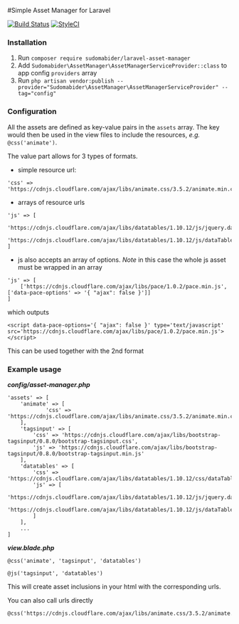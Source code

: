 #Simple Asset Manager for Laravel

[![Build Status](https://travis-ci.org/travis-ci/travis-web.svg?branch=master)](https://travis-ci.org/travis-ci/travis-web)
[![StyleCI](https://styleci.io/repos/67490711/shield?branch=master)](https://styleci.io/repos/67490711)

### Installation

1. Run `composer require sudomabider/laravel-asset-manager`
2. Add `Sudomabider\AssetManager\AssetManagerServiceProvider::class` to app config `providers` array
3. Run `php artisan vendor:publish --provider="Sudomabider\AssetManager\AssetManagerServiceProvider" --tag="config"`

### Configuration
All the assets are defined as key-value pairs in the `assets` array. The key would then be used in the view files to include the resources, _e.g._ `@css('animate')`.

The value part allows for 3 types of formats.

- simple resource url:
```
'css' => 'https://cdnjs.cloudflare.com/ajax/libs/animate.css/3.5.2/animate.min.css'
```

- arrays of resource urls
```
'js' => [
    'https://cdnjs.cloudflare.com/ajax/libs/datatables/1.10.12/js/jquery.dataTables.min.js',
    'https://cdnjs.cloudflare.com/ajax/libs/datatables/1.10.12/js/dataTables.bootstrap.min.js'
]
```

- js also accepts an array of options. _Note_ in this case the whole js asset must be wrapped in an array
```
'js' => [
    ['https://cdnjs.cloudflare.com/ajax/libs/pace/1.0.2/pace.min.js', ['data-pace-options' => '{ "ajax": false }']]
]
```
which outputs
```
<script data-pace-options='{ "ajax": false }' type='text/javascript' src='https://cdnjs.cloudflare.com/ajax/libs/pace/1.0.2/pace.min.js'></script>
```

This can be used together with the 2nd format

### Example usage
___config/asset-manager.php___
```
'assets' => [
    'animate' => [
            'css' => 'https://cdnjs.cloudflare.com/ajax/libs/animate.css/3.5.2/animate.min.css'
    ],
    'tagsinput' => [
        'css' => 'https://cdnjs.cloudflare.com/ajax/libs/bootstrap-tagsinput/0.8.0/bootstrap-tagsinput.css',
        'js' => 'https://cdnjs.cloudflare.com/ajax/libs/bootstrap-tagsinput/0.8.0/bootstrap-tagsinput.min.js'
    ],
    'datatables' => [
        'css' => 'https://cdnjs.cloudflare.com/ajax/libs/datatables/1.10.12/css/dataTables.bootstrap.min.css',
        'js' => [
            'https://cdnjs.cloudflare.com/ajax/libs/datatables/1.10.12/js/jquery.dataTables.min.js',
            'https://cdnjs.cloudflare.com/ajax/libs/datatables/1.10.12/js/dataTables.bootstrap.min.js'
        ]
    ],
    ...
]
```

___view.blade.php___
```
@css('animate', 'tagsinput', 'datatables')

@js('tagsinput', 'datatables')
```
This will create asset inclusions in your html with the corresponding urls.

You can also call urls directly
```
@css('https://cdnjs.cloudflare.com/ajax/libs/animate.css/3.5.2/animate.min.css')
```